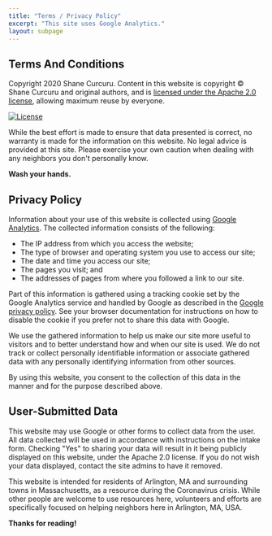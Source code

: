 ```yaml
---
title: "Terms / Privacy Policy"
excerpt: "This site uses Google Analytics."
layout: subpage
---
```


## Terms And Conditions

Copyright 2020 Shane Curcuru.  Content in this website is copyright ©️ Shane Curcuru and original authors, and is [licensed under the Apache 2.0 license](https://www.apache.org/licenses/LICENSE-2.0), allowing maximum reuse by everyone.

[![License](https://img.shields.io/badge/License-Apache%202.0-blue.svg)](https://opensource.org/licenses/Apache-2.0)

While the best effort is made to ensure that data presented is correct, no warranty is made for the information on this website.  No legal advice is provided at this site.  Please exercise your own caution when dealing with any neighbors you don't personally know.  

**Wash your hands.**

## Privacy Policy

Information about your use of this website is collected using [Google Analytics](https://www.google.com/analytics/). The collected information consists of the following:

-  The IP address from which you access the website;
-  The type of browser and operating system you use to access our site;
-  The date and time you access our site;
-  The pages you visit; and
-  The addresses of pages from where you followed a link to our site.

Part of this information is gathered using a tracking cookie set by the Google Analytics service and handled by Google as described in the [Google privacy policy](https://www.google.com/policies/privacy/). See your browser documentation for instructions on how to disable the cookie if you prefer not to share this data with Google.

We use the gathered information to help us make our site more useful to visitors and to better understand how and when our site is used. We do not track or collect personally identifiable information or associate gathered data with any personally identifying information from other sources.

By using this website, you consent to the collection of this data in the manner and for the purpose described above.

## User-Submitted Data

This website may use Google or other forms to collect data from the user.  All data collected will be used in accordance with instructions on the intake form.  Checking "Yes" to sharing your data will result in it being publicly displayed on this website, under the Apache 2.0 license.  If you do not wish your data displayed, contact the site admins to have it removed.

This website is intended for residents of Arlington, MA and surrounding towns in Massachusetts, as a resource during the Coronavirus crisis.  While other people are welcome to use resources here, volunteers and efforts are specifically focused on helping neighbors here in Arlington, MA, USA.

**Thanks for reading!**